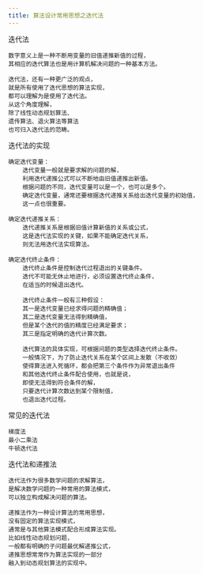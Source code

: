 ```yaml
---
title: 算法设计常用思想之迭代法
---
```


迭代法

    数字意义上是一种不断用变量的旧值递推新值的过程，
    其相应的迭代算法也是用计算机解决问题的一种基本方法。
    
    迭代法，还有一种更广泛的观点，
    就是所有使用了迭代思想的算法实现，
    都可以理解为是使用了迭代法。
    从这个角度理解，
    除了线性动态规划算法、
    遗传算法、退火算法等算法
    也可归入迭代法的范畴。
    
迭代法的实现

    确定迭代变量：
        迭代变量一般就是要求解的问题的解，
        利用迭代递推公式可以不断地由旧值递推出新值。
        根据问题的不同，迭代变量可以是一个，也可以是多个。
        确定迭代变量，通常还要根据迭代递推关系给出迭代变量的初始值，
        这一点也很重要。
    
    确定迭代递推关系：
        迭代递推关系是根据旧值计算新值的关系或公式，
        这是迭代法实现的关键，如果不能确定迭代关系，
        则无法用迭代法实现算法。
    
    确定迭代终止条件：
        迭代终止条件是控制迭代过程退出的关键条件。
        迭代不可能无休止地进行，必须设置迭代终止条件，
        在适当的时候退出迭代。
        
        迭代终止条件一般有三种假设：
        其一是迭代变量已经求得问题的精确值；
        其二是迭代变量无法得到精确值，
        但是某个迭代的值的精度已经满足要求；
        其三是指定明确的迭代计算次数。
        
        迭代算法的具体实现，可根据问题的类型选择迭代终止条件。
        一般情况下，为了防止迭代关系在某个区间上发散（不收敛）
        使得算法进入死循环，都会把第三个条件作为异常退出条件
        和其他迭代终止条件配合使用，也就是说，
        即使无法得到符合条件的解，
        只要迭代计算次数达到某个限制值，
        也退出迭代过程。

    
常见的迭代法
    
    梯度法
    最小二乘法
    牛顿迭代法

迭代法和递推法

    迭代法作为很多数学问题的求解算法，
    是解决数学问题的一种常用的算法模式，
    可以独立构成解决问题的算法。
    
    递推法作为一种设计算法的常用思想，
    没有固定的算法实现模式，
    通常是与其他算法模式配合形成算法实现。
    比如线性动态规划问题，
    一般都有明确的子问题最优解递推公式，
    递推思想常常作为算法实现的一部分
    融入到动态规划算法的实现中。
